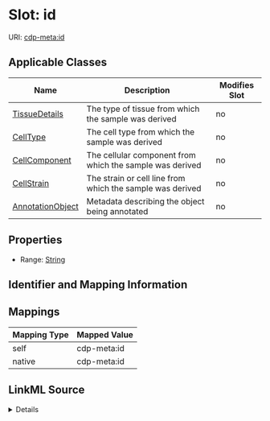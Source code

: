 

# Slot: id

URI: [cdp-meta:id](metadataid)



<!-- no inheritance hierarchy -->





## Applicable Classes

| Name | Description | Modifies Slot |
| --- | --- | --- |
| [TissueDetails](TissueDetails.md) | The type of tissue from which the sample was derived |  no  |
| [CellType](CellType.md) | The cell type from which the sample was derived |  no  |
| [CellComponent](CellComponent.md) | The cellular component from which the sample was derived |  no  |
| [CellStrain](CellStrain.md) | The strain or cell line from which the sample was derived |  no  |
| [AnnotationObject](AnnotationObject.md) | Metadata describing the object being annotated |  no  |







## Properties

* Range: [String](String.md)





## Identifier and Mapping Information








## Mappings

| Mapping Type | Mapped Value |
| ---  | ---  |
| self | cdp-meta:id |
| native | cdp-meta:id |




## LinkML Source

<details>
```yaml
name: id
alias: id
domain_of:
- TissueDetails
- CellType
- CellStrain
- CellComponent
- AnnotationObject
range: string

```
</details>
